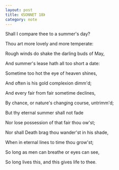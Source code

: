 ```yaml
---
layout: post
title: 《SONNET 18》
category: note
---
```


Shall I compare thee to a summer's day?

Thou art more lovely and more temperate:

Rough winds do shake the darling buds of May,

And summer's lease hath all too short a date:

<!-- more -->

Sometime too hot the eye of heaven shines,

And often is his gold complexion dimm'd;

And every fair from fair sometime declines,

By chance, or nature's changing course, untrimm'd;

But thy eternal summer shall not fade

Nor lose possession of that fair thou ow'st;

Nor shall Death brag thou wander'st in his shade,

When in eternal lines to time thou grow'st;

So long as men can breathe or eyes can see,

So long lives this, and this gives life to thee.
